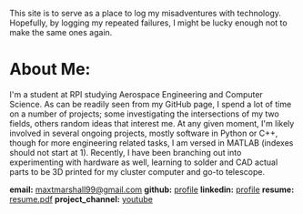 This site is to serve as a place to log my misadventures with technology.
Hopefully, by logging my repeated failures, I might be lucky enough not to make the same ones again.

# About Me:

I'm a student at RPI studying Aerospace Engineering and Computer Science.
As can be readily seen from my GitHub page, I spend a lot of time on a number of projects; some investigating the intersections of my two fields, others random ideas that interest me.
At any given moment, I'm likely involved in several ongoing projects, mostly software in Python or C++, though for more engineering related tasks, I am versed in MATLAB (indexes should not start at 1). Recently, I have been branching out into experimenting with hardware as well, learning to solder and CAD actual parts to be 3D printed for my cluster computer and go-to telescope.

**email:** maxtmarshall99@gmail.com
**github:** [profile](https://github.com/Jormungandr1105)
**linkedin:** [profile](https://www.linkedin.com/in/max-t-marshall)
**resume:** [resume.pdf](/assets/docs/Resume.pdf)
**project_channel:** [youtube](https://www.youtube.com/channel/UCselGjqsV_tzchx-6JGkZfw)
